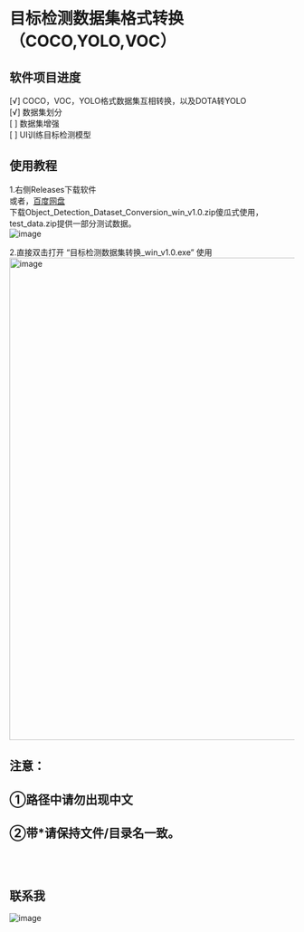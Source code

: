 # 目标检测数据集格式转换（COCO,YOLO,VOC）


## 软件项目进度
[√] COCO，VOC，YOLO格式数据集互相转换，以及DOTA转YOLO<br>
[√] 数据集划分<br>
[ ] 数据集增强<br>
[ ] UI训练目标检测模型<br>


## 使用教程
1.右侧Releases下载软件<br>
或者，[百度网盘](https://pan.baidu.com/s/1991yaLYmboi-jhDIIQVvuw?pwd=bxuy)<br>
下载Object_Detection_Dataset_Conversion_win_v1.0.zip傻瓜式使用，test_data.zip提供一部分测试数据。<br>
![image](https://github.com/user-attachments/assets/4d838a47-d02f-4be8-9c8e-b0726a9cec35)

2.直接双击打开 “目标检测数据集转换_win_v1.0.exe” 使用
<img width="853" alt="image" src="https://github.com/user-attachments/assets/c010b024-ed50-4ac7-a42e-5cac18b24baf">


## 注意：
## ①路径中请勿出现中文
## ②带*请保持文件/目录名一致。
<br>
<br>



## 联系我
![image](https://github.com/user-attachments/assets/d2457441-2221-4bc4-bcfb-66cdc01c3b98)
